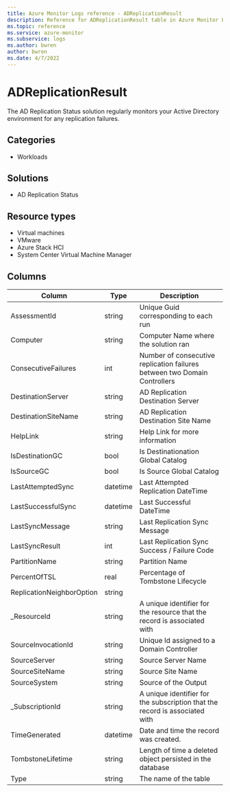 ```yaml
---
title: Azure Monitor Logs reference - ADReplicationResult
description: Reference for ADReplicationResult table in Azure Monitor Logs.
ms.topic: reference
ms.service: azure-monitor
ms.subservice: logs
ms.author: bwren
author: bwren
ms.date: 4/7/2022
---
```


# ADReplicationResult

 The AD Replication Status solution regularly monitors your Active Directory environment for any replication failures.

## Categories

- Workloads
## Solutions

- AD Replication Status
## Resource types

- Virtual machines
- VMware
- Azure Stack HCI
- System Center Virtual Machine Manager




## Columns

| Column | Type | Description |
| --- | --- | --- |
| AssessmentId | string | Unique Guid corresponding to each run |
| Computer | string | Computer Name where the solution ran |
| ConsecutiveFailures | int | Number of consecutive replication failures between two Domain Controllers |
| DestinationServer | string | AD Replication Destination Server |
| DestinationSiteName | string | AD Replication Destination Site Name |
| HelpLink | string | Help Link for more information |
| IsDestinationGC | bool | Is Destinationation Global Catalog |
| IsSourceGC | bool | Is Source Global Catalog |
| LastAttemptedSync | datetime | Last Attempted Replication DateTime |
| LastSuccessfulSync | datetime | Last Successful DateTime |
| LastSyncMessage | string | Last Replication Sync Message |
| LastSyncResult | int | Last Replication Sync Success / Failure Code |
| PartitionName | string | Partition Name |
| PercentOfTSL | real | Percentage of Tombstone Lifecycle |
| ReplicationNeighborOption | string |  |
| _ResourceId | string | A unique identifier for the resource that the record is associated with |
| SourceInvocationId | string | Unique Id assigned to a Domain Controller |
| SourceServer | string | Source Server Name |
| SourceSiteName | string | Source Site Name |
| SourceSystem | string | Source of the Output |
| _SubscriptionId | string | A unique identifier for the subscription that the record is associated with |
| TimeGenerated | datetime | Date and time the record was created. |
| TombstoneLifetime | string | Length of time a deleted object persisted in the database |
| Type | string | The name of the table |
